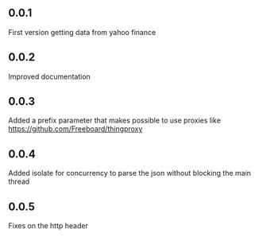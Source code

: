 ## 0.0.1

First version getting data from yahoo finance

## 0.0.2

Improved documentation

## 0.0.3

Added a prefix parameter that makes possible to use proxies like https://github.com/Freeboard/thingproxy

## 0.0.4

Added isolate for concurrency to parse the json without blocking the main thread

## 0.0.5

Fixes on the http header